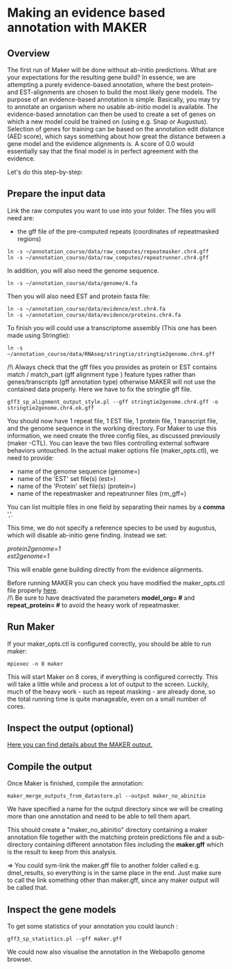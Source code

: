# Making an evidence based annotation with MAKER

## Overview

The first run of Maker will be done without ab-initio predictions. What are your expectations for the resulting gene build? In essence, we are attempting a purely evidence-based annotation, where the best protein- and EST-alignments are chosen to build the most likely gene models. The purpose of an evidence-based annotation is simple. Basically, you may try to annotate an organism where no usable ab-initio model is available. The evidence-based annotation can then be used to create a set of genes on which a new model could be trained on (using e.g. Snap or Augustus). Selection of genes for training can be based on the annotation edit distance (AED score), which says something about how great the distance between a gene model and the evidence alignments is. A score of 0.0 would essentially say that the final model is in perfect agreement with the evidence.

Let's do this step-by-step:

## Prepare the input data

Link the raw computes you want to use into your folder. The files you will need are:

- the gff file of the pre-computed repeats (coordinates of repeatmasked regions)

```
ln -s ~/annotation_course/data/raw_computes/repeatmasker.chr4.gff
ln -s ~/annotation_course/data/raw_computes/repeatrunner.chr4.gff
```

In addition, you will also need the genome sequence.
```
ln -s ~/annotation_course/data/genome/4.fa
```
Then you will also need EST and protein fasta file:  
```
ln -s ~/annotation_course/data/evidence/est.chr4.fa 
ln -s ~/annotation_course/data/evidence/proteins.chr4.fa
```
To finish you will could use a transcriptome assembly (This one has been made using Stringtie):
```
ln -s ~/annotation_course/data/RNAseq/stringtie/stringtie2genome.chr4.gff
```

/!\\ Always check that the gff files you provides as protein or EST contains   match / match_part (gff alignment type ) feature types rather than genes/transcripts (gff annotation type) otherwise MAKER will not use the contained data properly. Here we have to fix the stringtie gff file.

```
gff3_sp_alignment_output_style.pl --gff stringtie2genome.chr4.gff -o stringtie2genome.chr4.ok.gff
```

You should now have 1 repeat file, 1 EST file, 1 protein file, 1 transcript file, and the genome sequence in the working directory. For Maker to use this information, we need create the three config files, as discussed previously (maker -CTL). You can leave the two files controlling external software behaviors untouched. In the actual maker options file (maker_opts.ctl), we need to provide:

- name of the genome sequence (genome=)
- name of the 'EST' set file(s) (est=)
- name of the 'Protein' set file(s) (protein=)
- name of the repeatmasker and repeatrunner files (rm_gff=) 

You can list multiple files in one field by separating their names by a **comma** ','.

This time, we do not specify a reference species to be used by augustus, which will disable ab-initio gene finding. Instead we set:
  
  <i>protein2genome=1</i>  
  <i>est2genome=1</i>

This will enable gene building directly from the evidence alignments.

Before running MAKER you can check you have modified the maker_opts.ctl file properly [here](practical2_supl_maker.md).<br/>
/!\ Be sure to have deactivated the parameters **model\_org= #** and **repeat\_protein= #** to avoid the heavy work of repeatmasker.

## Run Maker

If your maker\_opts.ctl is configured correctly, you should be able to run maker:
```
mpiexec -n 8 maker
```
This will start Maker on 8 cores, if everything is configured correctly.
This will take a little while and process a lot of output to the screen. Luckily, much of the heavy work - such as repeat masking - are already done, so the total running time is quite manageable, even on a small number of cores.

## Inspect the output (optional)

[Here you can find details about the MAKER output.](practical2_supl2_maker.md)

## Compile the output

Once Maker is finished, compile the annotation:
```
maker_merge_outputs_from_datastore.pl --output maker_no_abinitio
```
We have specified a name for the output directory since we will be creating more than one annotation and need to be able to tell them apart.  

This should create a "maker\_no\_abinitio" directory containing a maker annotation file together with the matching protein predictions file and a sub-directory containing different annotation files including the **maker.gff** which is the result to keep from this analysis. 

=> You could sym-link the maker.gff file to another folder called e.g. dmel\_results, so everything is in the same place in the end. Just make sure to call the link something other than maker.gff, since any maker output will be called that.


## Inspect the gene models

To get some statistics of your annotation you could launch :
```
gff3_sp_statistics.pl --gff maker.gff
```

We could now also visualise the annotation in the Webapollo genome browser.
